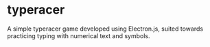 # typeracer

A simple typeracer game developed using Electron.js, suited towards practicing typing with numerical text and symbols.  
